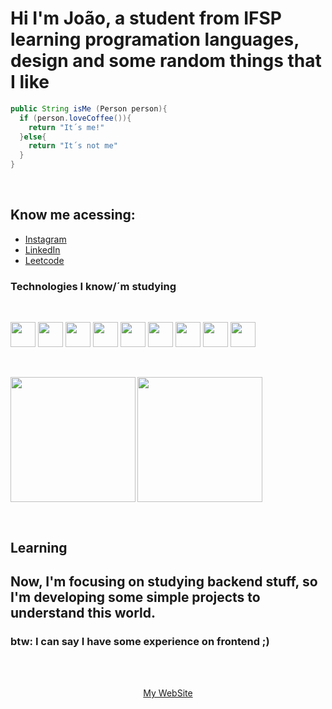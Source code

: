 # Hi I'm João, a student from IFSP learning programation languages, design and some random things that I like

```java
public String isMe (Person person){
  if (person.loveCoffee()){
    return "It´s me!"
  }else{
    return "It´s not me"
  }
}
```

<br>

## Know me acessing:
- [Instagram](https://www.instagram.com/joao.pqc)
- [LinkedIn](https://www.linkedin.com/in/jo%C3%A3o-paulo-queiroz-costa-2b784a358/)
- [Leetcode](https://leetcode.com/u/5IMQy8234y/)
  <br>

### Technologies I know/´m studying
<br>
<p align="left">

<img  src="https://cdn.jsdelivr.net/gh/devicons/devicon@latest/icons/html5/html5-original.svg" style=" width: 40px;"/>
<img src="https://cdn.jsdelivr.net/gh/devicons/devicon@latest/icons/css3/css3-original.svg" style=" width: 40px" />
<img src="https://cdn.jsdelivr.net/gh/devicons/devicon@latest/icons/javascript/javascript-original.svg" style=" width: 40px" />
<img src="https://cdn.jsdelivr.net/gh/devicons/devicon@latest/icons/python/python-original.svg" style=" width: 40px"  />
<img src="https://cdn.jsdelivr.net/gh/devicons/devicon@latest/icons/git/git-original.svg" style=" width: 40px"  />
<img src="https://cdn.jsdelivr.net/gh/devicons/devicon@latest/icons/java/java-original.svg" style=" width: 40px" />
<img src="https://cdn.jsdelivr.net/gh/devicons/devicon@latest/icons/github/github-original.svg" style=" width: 40px" />
<img src="https://cdn.jsdelivr.net/gh/devicons/devicon@latest/icons/react/react-original.svg" style=" width: 40px"  />
<img src="https://cdn.jsdelivr.net/gh/devicons/devicon@latest/icons/spring/spring-original.svg" style=" width: 40px"  />
                                                                                         
  
</p>
<br>
<p align="left">

<img style="height: 200px" align="left" src="https://github-readme-stats.vercel.app/api?username=JoaoPauloQC&show_icons=true&theme=algolia&include_all_commits=true&locale=pt-br">

<img  style="height: 200px" src="https://github-readme-stats.vercel.app/api/top-langs/?username=JoaoPauloQC&theme=algolia&layout=compact&custom_title=Technologies&langs_count=9">

</p>
<br>

## Learning

## Now, I'm focusing on studying backend stuff, so I'm developing some simple projects to understand this world.
### btw: I can say I have some experience on frontend ;)
<br>
<br>

<p align="center"> 
  <a href="https://joaopauloqc.github.io/Portfolio/">My WebSite</a>
</p>
<!---
JoaoPauloQC/JoaoPauloQC is a ✨ special ✨ repository because its `README.md` (this file) appears on your GitHub profile.
You can click the Preview link to take a look at your changes.
--->

